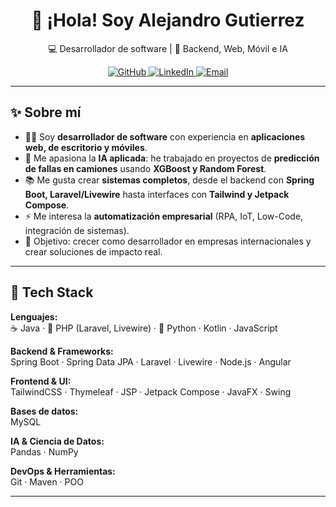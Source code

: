 <!-- Perfil README de Alejandro Gutierrez -->

<div align="center">
  <h1>👋 ¡Hola! Soy <strong>Alejandro Gutierrez</strong></h1>
  <p>💻 Desarrollador de software | 🚀 Backend, Web, Móvil e IA</p>

  <!-- Badges -->
  <a href="https://github.com/TU_USUARIO">
    <img alt="GitHub" src="https://img.shields.io/badge/GitHub-%2312100E.svg?logo=github&logoColor=white">
  </a>
  <a href="https://www.linkedin.com/in/TU_USUARIO/" target="_blank">
    <img alt="LinkedIn" src="https://img.shields.io/badge/LinkedIn-0A66C2?logo=linkedin&logoColor=white">
  </a>
  <a href="mailto:tucorreo@ejemplo.com">
    <img alt="Email" src="https://img.shields.io/badge/Email-DB4437?logo=gmail&logoColor=white">
  </a>
</div>

---

## ✨ Sobre mí  
- 👨‍💻 Soy **desarrollador de software** con experiencia en **aplicaciones web, de escritorio y móviles**.  
- 🌱 Me apasiona la **IA aplicada**: he trabajado en proyectos de **predicción de fallas en camiones** usando **XGBoost y Random Forest**.  
- 📚 Me gusta crear **sistemas completos**, desde el backend con **Spring Boot, Laravel/Livewire** hasta interfaces con **Tailwind y Jetpack Compose**.  
- ⚡ Me interesa la **automatización empresarial** (RPA, IoT, Low-Code, integración de sistemas).  
- 🎯 Objetivo: crecer como desarrollador en empresas internacionales y crear soluciones de impacto real.  

---

## 🧰 Tech Stack  

<div align="left">

**Lenguajes:**  
☕ Java · 🐘 PHP (Laravel, Livewire) · 🐍 Python · Kotlin · JavaScript  

**Backend & Frameworks:**  
Spring Boot · Spring Data JPA · Laravel · Livewire · Node.js · Angular   

**Frontend & UI:**  
TailwindCSS · Thymeleaf · JSP · Jetpack Compose · JavaFX · Swing  

**Bases de datos:**  
MySQL 

**IA & Ciencia de Datos:**  
Pandas · NumPy  

**DevOps & Herramientas:**  
Git · Maven · POO

</div>

---
